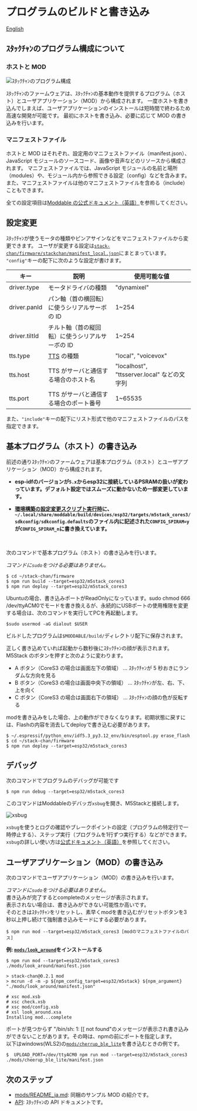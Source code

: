 # プログラムのビルドと書き込み

[English](./flashing-firmware.md)

## ｽﾀｯｸﾁｬﾝのプログラム構成について

### ホストと MOD

![ｽﾀｯｸﾁｬﾝのプログラム構成](./images/host-and-mod.jpg)

ｽﾀｯｸﾁｬﾝのファームウェアは、ｽﾀｯｸﾁｬﾝの基本動作を提供するプログラム（ホスト）とユーザアプリケーション（MOD）から構成されます。
一度ホストを書き込んでしまえば、ユーザアプリケーションのインストールは短時間で終わるため高速な開発が可能です。
最初にホストを書き込み、必要に応じて MOD の書き込みを行います。

### マニフェストファイル

ホストと MOD はそれぞれ、設定用のマニフェストファイル（manifest.json）、JavaScript モジュールのソースコード、画像や音声などのリソースから構成されます。
マニフェストファイルでは、JavaScript モジュールの名前と場所（modules）や、モジュール内から参照できる設定（config）などを含みます。
また、マニフェストファイルは他のマニフェストファイルを含める（include）こともできます。

全ての設定項目は[Moddable の公式ドキュメント（英語）](https://github.com/Moddable-OpenSource/moddable/blob/public/documentation/tools/manifest.md)を参照してください。

## 設定変更

ｽﾀｯｸﾁｬﾝが使うモータの種類やピンアサインなどをマニフェストファイルから変更できます。
ユーザが変更する設定は[`stack-chan/firmware/stackchan/manifest_local.json`](../stackchan/manifest_local.json)にまとまっています。
`"config"`キーの配下に次のような設定が書けます。

| キー              | 説明                                            | 使用可能な値                                |
| ----------------- | ----------------------------------------------- | ------------------------------------------- |
| driver.type       | モータドライバの種類                            | "dynamixel"           |
| driver.panId      | パン軸（首の横回転）に使うシリアルサーボの ID   | 1~254                                       |
| driver.tiltId     | チルト軸（首の縦回転）に使うシリアルサーボの ID | 1~254                                       |
| tts.type          | [TTS](./text-to-speech_ja.md) の種類            | "local", "voicevox"                         |
| tts.host          | TTS がサーバと通信する場合のホスト名            | "localhost", "ttsserver.local" などの文字列 |
| tts.port          | TTS がサーバと通信する場合のポート番号          | 1~65535                                     |

また、`"include"`キーの配下にリスト形式で他のマニフェストファイルのパスを指定できます。

## 基本プログラム（ホスト）の書き込み

前述の通りｽﾀｯｸﾁｬﾝのファームウェアは基本プログラム（ホスト）とユーザアプリケーション（MOD）から構成されます。

- **esp-idfのバージョンが`5.x`からesp32に接続しているPSRAMの扱いが変わっています。デフォルト設定ではスムーズに動かないため一部変更しています。**

- **[環境構築の設定変更スクリプト実行時](./getting-started_ja.md#設定の変更)に、`~/.local/share/moddable/build/devices/esp32/targets/m5stack_cores3/sdkconfig/sdkconfig.defaults`のファイル内に記述された`CONFIG_SPIRAM=y`が`CONFIG_SPIRAM_n`に書き換えています。**

<br>

次のコマンドで基本プログラム（ホスト）の書き込みを行います。

_コマンドに`sudo`をつける必要はありません。_

```console
$ cd ~/stack-chan/firmware
$ npm run build --target=esp32/m5stack_cores3
$ npm run deploy --target=esp32/m5stack_cores3
```

Ubuntuの場合、書き込みポートがReadOnlyになっています。sudo chmod 666 /dev/ttyACM0でモードを書き換えるが、永続的にUSBポートの使用権限を変更する場合は、次のコマンドを実行してPCを再起動します。  

```console
$sudo usermod -aG dialout $USER
```

ビルドしたプログラムは`$MODDABLE/build/`ディレクトリ配下に保存されます。

正しく書き込めていれば起動から数秒後にｽﾀｯｸﾁｬﾝの顔が表示されます。
M5Stack のボタンを押すと次のように変わります。

- A ボタン（CoreS3 の場合は画面左下の領域） ... ｽﾀｯｸﾁｬﾝが 5 秒おきにランダムな方向を見る
- B ボタン（CoreS3 の場合は画面中央下の領域） ... ｽﾀｯｸﾁｬﾝが左、右、下、上を向く
- C ボタン（CoreS3 の場合は画面右下の領域） ... ｽﾀｯｸﾁｬﾝの顔の色が反転する

modを書き込みをした場合、上の動作ができなくなります。初期状態に戻すには、Flashの内容を消去してdeployで書き込む必要があります。

```console
$ ~/.espressif/python_env/idf5.3_py3.12_env/bin/esptool.py erase_flash
$ cd ~/stack-chan/firmware
$ npm run deploy --target=esp32/m5stack_cores3
```


## デバッグ

次のコマンドでプログラムのデバッグが可能です

```console
$ npm run debug --target=esp32/m5stack_cores3
```

このコマンドはModdableのデバッガ`xsbug`を開き、M5Stackと接続します。

![xsbug](./images/xsbug.png)

`xsbug`を使うとログの確認やブレークポイントの設定（プログラムの特定行で一時停止する）、ステップ実行（プログラムを1行ずつ実行する）などができます。
`xsbug`の詳しい使い方は[公式ドキュメント（英語）](https://github.com/Moddable-OpenSource/moddable/blob/public/documentation/xs/xsbug.md)を参照してください。

## ユーザアプリケーション（MOD）の書き込み

次のコマンドでユーザアプリケーション（MOD）の書き込みを行います。

_コマンドに`sudo`をつける必要はありません。_  
書き込みが完了するとcompleteのメッセージが表示されます。  
表示されない場合は、書き込みができない可能性か高いです。  
そのときはｽﾀｯｸﾁｬﾝをリセットし、素早くmodを書き込むがリセットボタンを3秒以上押し続けて強制書き込みモードにする必要があります。  


```console
$ npm run mod --target=esp32/m5stack_cores3 [modのマニフェストファイルのパス]
```

**例: [`mods/look_around`](../mods/look_around/)をインストールする**

```console
$ npm run mod --target=esp32/m5stack_cores3 ./mods/look_around/manifest.json

> stack-chan@0.2.1 mod
> mcrun -d -m -p ${npm_config_target=esp32/m5stack} ${npm_argument} "./mods/look_around/manifest.json"

# xsc mod.xsb
# xsc check.xsb
# xsc mod/config.xsb
# xsl look_around.xsa
Installing mod...complete
```

ポートが見つからず "/bin/sh: 1: [[ not found"のメッセージが表示され書き込みができないことがあります。その時は、npmの前にポートを指定します。  
以下はwindows(WLS2)の[`mods/cherrup_ble_lite`](../mods/cheerup_ble_lite/)を書き込むときの例です。
```console
$  UPLOAD_PORT=/dev/ttyACM0 npm run mod --target=esp32/m5stack_cores3 ./mods/cheerup_ble_lite/manifest.json
```

## 次のステップ

- [mods/README_ja.md](../mods/README_ja.md): 同梱のサンプル MOD の紹介です。
- [API](./api_ja.md): ｽﾀｯｸﾁｬﾝの API ドキュメントです。
